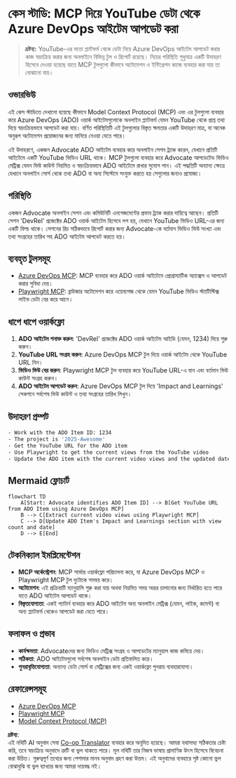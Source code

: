 <!--
CO_OP_TRANSLATOR_METADATA:
{
  "original_hash": "14a2dfbea55ef735660a06bd6bdfe5f3",
  "translation_date": "2025-06-13T21:33:12+00:00",
  "source_file": "09-CaseStudy/UpdateADOItemsFromYT.md",
  "language_code": "bn"
}
-->
# কেস স্টাডি: MCP দিয়ে YouTube ডেটা থেকে Azure DevOps আইটেম আপডেট করা

> **দ্রষ্টব্য:** YouTube-এর মতো প্ল্যাটফর্ম থেকে ডেটা নিয়ে Azure DevOps আইটেম আপডেট করার কাজ স্বয়ংক্রিয় করার জন্য অনলাইনে বিভিন্ন টুল ও রিপোর্ট রয়েছে। নিচের পরিস্থিতি শুধুমাত্র একটি উদাহরণ হিসেবে দেওয়া হয়েছে যাতে MCP টুলগুলো কীভাবে অটোমেশন ও ইন্টিগ্রেশন কাজে ব্যবহার করা যায় তা বোঝানো যায়।

## ওভারভিউ

এই কেস স্টাডিতে দেখানো হয়েছে কীভাবে Model Context Protocol (MCP) এবং এর টুলগুলো ব্যবহার করে Azure DevOps (ADO) ওয়ার্ক আইটেমগুলোকে অনলাইন প্ল্যাটফর্ম যেমন YouTube থেকে প্রাপ্ত তথ্য দিয়ে স্বয়ংক্রিয়ভাবে আপডেট করা যায়। বর্ণিত পরিস্থিতিটি এই টুলগুলোর বিস্তৃত ক্ষমতার একটি উদাহরণ মাত্র, যা অনেক অনুরূপ অটোমেশন প্রয়োজনের জন্য মানিয়ে নেওয়া যেতে পারে।

এই উদাহরণে, একজন Advocate ADO আইটেম ব্যবহার করে অনলাইন সেশন ট্র্যাক করেন, যেখানে প্রতিটি আইটেমে একটি YouTube ভিডিও URL থাকে। MCP টুলগুলো ব্যবহার করে Advocate আপডেটেড ভিডিও মেট্রিক্স যেমন ভিউ কাউন্ট নিয়মিত ও স্বয়ংক্রিয়ভাবে ADO আইটেমে রাখার সুযোগ পান। এই পদ্ধতিটি অন্যান্য ক্ষেত্রে যেখানে অনলাইন সোর্স থেকে তথ্য ADO বা অন্য সিস্টেমে সংযুক্ত করতে হয় সেগুলোর জন্যও প্রযোজ্য।

## পরিস্থিতি

একজন Advocate অনলাইন সেশন এবং কমিউনিটি এনগেজমেন্টের প্রভাব ট্র্যাক করার দায়িত্বে আছেন। প্রতিটি সেশন 'DevRel' প্রজেক্টের ADO ওয়ার্ক আইটেম হিসেবে লগ হয়, যেখানে YouTube ভিডিও URL-এর জন্য একটি ফিল্ড থাকে। সেশনের রিচ সঠিকভাবে রিপোর্ট করার জন্য Advocate-কে বর্তমান ভিডিও ভিউ সংখ্যা এবং তথ্য সংগ্রহের তারিখ সহ ADO আইটেম আপডেট করতে হয়।

## ব্যবহৃত টুলসমূহ

- [Azure DevOps MCP](https://github.com/microsoft/azure-devops-mcp): MCP ব্যবহার করে ADO ওয়ার্ক আইটেমে প্রোগ্রাম্যাটিক অ্যাক্সেস ও আপডেট করার সুবিধা দেয়।
- [Playwright MCP](https://github.com/microsoft/playwright-mcp): ব্রাউজার অটোমেশন করে ওয়েবপেজ থেকে যেমন YouTube ভিডিও স্ট্যাটিস্টিক্স লাইভ ডেটা বের করে আনে।

## ধাপে ধাপে ওয়ার্কফ্লো

1. **ADO আইটেম শনাক্ত করুন**: 'DevRel' প্রজেক্টের ADO ওয়ার্ক আইটেম আইডি (যেমন, 1234) দিয়ে শুরু করুন।
2. **YouTube URL সংগ্রহ করুন**: Azure DevOps MCP টুল দিয়ে ওয়ার্ক আইটেম থেকে YouTube URL নিন।
3. **ভিডিও ভিউ বের করুন**: Playwright MCP টুল ব্যবহার করে YouTube URL-এ যান এবং বর্তমান ভিউ কাউন্ট সংগ্রহ করুন।
4. **ADO আইটেম আপডেট করুন**: Azure DevOps MCP টুল দিয়ে 'Impact and Learnings' সেকশনে সর্বশেষ ভিউ কাউন্ট ও তথ্য সংগ্রহের তারিখ লিখুন।

## উদাহরণ প্রম্পট

```bash
- Work with the ADO Item ID: 1234
- The project is '2025-Awesome'
- Get the YouTube URL for the ADO item
- Use Playwright to get the current views from the YouTube video
- Update the ADO item with the current video views and the updated date of the information
```

## Mermaid ফ্লোচার্ট

```mermaid
flowchart TD
    A[Start: Advocate identifies ADO Item ID] --> B[Get YouTube URL from ADO Item using Azure DevOps MCP]
    B --> C[Extract current video views using Playwright MCP]
    C --> D[Update ADO Item's Impact and Learnings section with view count and date]
    D --> E[End]
```

## টেকনিক্যাল ইমপ্লিমেন্টেশন

- **MCP অর্কেস্ট্রেশন**: MCP সার্ভার ওয়ার্কফ্লো পরিচালনা করে, যা Azure DevOps MCP ও Playwright MCP টুল দুটোকে সমন্বয় করে।
- **অটোমেশন**: এই প্রক্রিয়াটি ম্যানুয়ালি শুরু করা যায় অথবা নিয়মিত সময় অন্তর চালানোর জন্য নির্ধারিত হতে পারে যাতে ADO আইটেম আপডেট থাকে।
- **বিস্তৃতযোগ্যতা**: একই প্যাটার্ন ব্যবহার করে ADO আইটেম অন্য অনলাইন মেট্রিক্স (যেমন, লাইক, কমেন্ট) বা অন্য প্ল্যাটফর্ম থেকেও আপডেট করা যেতে পারে।

## ফলাফল ও প্রভাব

- **কার্যক্ষমতা**: Advocateদের জন্য ভিডিও মেট্রিক্স সংগ্রহ ও আপডেটের ম্যানুয়াল কাজ কমিয়ে দেয়।
- **সঠিকতা**: ADO আইটেমগুলো সর্বশেষ অনলাইন ডেটা প্রতিফলিত করে।
- **পুনরাবৃত্তিযোগ্যতা**: অন্যান্য ডেটা সোর্স বা মেট্রিক্সের জন্য একই ওয়ার্কফ্লো পুনরায় ব্যবহারযোগ্য।

## রেফারেন্সসমূহ

- [Azure DevOps MCP](https://github.com/microsoft/azure-devops-mcp)
- [Playwright MCP](https://github.com/microsoft/playwright-mcp)
- [Model Context Protocol (MCP)](https://modelcontextprotocol.io/)

**দ্রষ্টব্য**:  
এই নথিটি AI অনুবাদ সেবা [Co-op Translator](https://github.com/Azure/co-op-translator) ব্যবহার করে অনূদিত হয়েছে। আমরা যথাসাধ্য সঠিকতার চেষ্টা করি, তবে স্বয়ংক্রিয় অনুবাদে ত্রুটি বা ভুল থাকতে পারে। মূল নথিটি তার নিজস্ব ভাষায় প্রামাণিক উৎস হিসেবে বিবেচনা করা উচিত। গুরুত্বপূর্ণ তথ্যের জন্য পেশাদার মানব অনুবাদ গ্রহণ করা উত্তম। এই অনুবাদের ব্যবহারে সৃষ্ট কোনো ভুল বোঝাবুঝি বা ভুল ব্যাখ্যার জন্য আমরা দায়বদ্ধ নই।